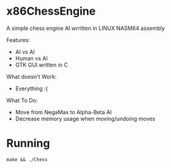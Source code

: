 x86ChessEngine  
=====  

A simple chess engine AI wrritten in LINUX NASM64 assembly  

Features:
  * AI vs AI  
  * Human vs AI  
  * GTK GUI written in C  
    
What doesn't Work:
  * Everything :(  
  
What To Do:
  * Move from NegaMax to Alpha-Beta AI  
  * Decrease memory usage when moving/undoing moves  
  
Running  
====
`make && ./Chess`

  
